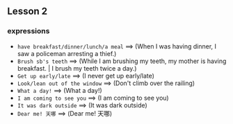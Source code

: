 ## Lesson 2

### expressions

- `have breakfast/dinner/lunch/a meal` ==> (When I was having dinner, I saw a policeman arresting a thief.)
- `Brush sb's teeth` ==> (While I am brushing my teeth, my mother is having breakfast. | I brush my teeth twice a day.)
- `Get up early/late` ==> (I never get up early/late)
- `Look/lean out of the window` ==> (Don't climb over the railing)
- `What a day!` ==> (What a day!)
- `I am coming to see you` ==> (I am coming to see you)
- `It was dark outside` ==> (It was dark outside)
- `Dear me! 天哪` ==> (Dear me! 天哪)
